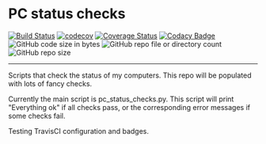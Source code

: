 # PC status checks
[![Build Status](https://app.travis-ci.com/eloiisa-gh/pc-status-checks.svg?token=EEDXBdBNJuYobXfZU3Ed&branch=main)](https://app.travis-ci.com/eloiisa-gh/pc-status-checks)
[![codecov](https://codecov.io/github/eloiisa-gh/pc-status-checks/graph/badge.svg?token=GZXX8DY6W1)](https://codecov.io/github/eloiisa-gh/pc-status-checks)
[![Coverage Status](https://coveralls.io/repos/github/eloiisa-gh/pc-status-checks/badge.svg)](https://coveralls.io/github/eloiisa-gh/pc-status-checks)
[![Codacy Badge](https://app.codacy.com/project/badge/Grade/bf91a946232b45eb98acc28ec972a2ff)](https://github.com/eloiisa-gh/pc-status-checks/commits/main)
![GitHub code size in bytes](https://img.shields.io/github/languages/code-size/eloiisa-gh/pc-status-checks)
![GitHub repo file or directory count](https://img.shields.io/github/directory-file-count/eloiisa-gh/pc-status-checks)
![GitHub repo size](https://img.shields.io/github/repo-size/eloiisa-gh/pc-status-checks)

---

Scripts that check the status of my computers. This repo will be populated with lots of fancy checks.

Currently the main script is pc_status_checks.py. This script will print "Everything ok" if all checks pass, or the corresponding error messages if some checks fail.

Testing TravisCI configuration and badges. 
